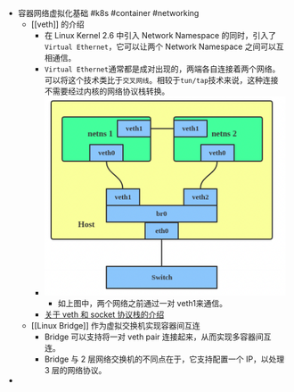 - 容器网络虚拟化基础 #k8s #container #networking
	- [[veth]] 的介绍
		- 在 Linux Kernel 2.6 中引入 Network Namespace 的同时，引入了 `Virtual Ethernet`，它可以让两个 Network Namespace 之间可以互相通信。
		- `Virtual Ethernet`通常都是成对出现的，两端各自连接着两个网络。可以将这个技术类比于`交叉网线`。相较于`tun/tap`技术来说，这种连接不需要经过内核的网络协议栈转换。
		- ![veth](https://raw.githubusercontent.com/stillfox-lee/image/main/picgo/20220711151646.png)
			- 如上图中，两个网络之前通过一对 veth1来通信。
		- [关于 veth 和 socket 协议栈的介绍](https://www.cnblogs.com/bakari/p/10613710.html)
	- [[Linux Bridge]] 作为虚拟交换机实现容器间互连
		- Bridge 可以支持将一对 veth pair 连接起来，从而实现多容器间互连。
		- Bridge 与 2 层网络交换机的不同点在于，它支持配置一个 IP，以处理 3 层的网络协议。
-